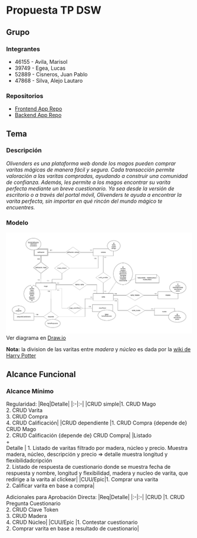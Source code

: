 # Propuesta TP DSW

## Grupo
### Integrantes
* 46155 - Avila, Marisol
* 39749 - Egea, Lucas
* 52889 - Cisneros, Juan Pablo
* 47868 - Silva, Alejo Lautaro

### Repositorios
* [Frontend App Repo](https://github.com/alejosilvalau/olivenders-frontend)
* [Backend App Repo](https://github.com/alejosilvalau/olivenders-backend)


## Tema
### Descripción
*Olivenders es una plataforma web donde los magos pueden comprar varitas mágicas de manera fácil y segura. Cada transacción permite valoración a las varitas compradas, ayudando a construir una comunidad de confianza. Además, les permite a los magos encontrar su varita perfecta mediante un breve cuestionario. Ya sea desde la versión de escritorio o a través del portal móvil, Olivenders te ayuda a encontrar la varita perfecta, sin importar en qué rincón del mundo mágico te encuentres.*


### Modelo
![Diagrama DER](./DER%20Inicial.png)
Ver diagrama en [Draw.io](https://drive.google.com/file/d/1aHBuIdu2SuQJKwL8StDEmREH56euT88r/view?usp=sharing)

**Nota:** la division de las varitas entre *madera* y *núcleo* es dada por la [wiki de Harry Potter](https://harrypotter.fandom.com/es/wiki/Varita)

## Alcance Funcional 
### Alcance Mínimo

Regularidad:
|Req|Detalle|
|:-|:-|
|CRUD simple|1. CRUD Mago<br>2. CRUD Varita<br>3. CRUD Compra<br>4. CRUD Calificación|
|CRUD dependiente |1. CRUD Compra {depende de} CRUD Mago<br>2. CRUD Calificación {depende de} CRUD Compra|
|Listado<br>+<br>Detalle | 1. Listado de varitas filtrado por madera, núcleo y precio. Muestra madera, núcleo, descripción y precio => detalle muestra longitud y flexibilidadcripción<br> 2. Listado de respuesta de cuestionario donde se muestra fecha de respuesta y nombre, longitud y flexibilidad, madera y nucleo de varita, que redirige a la varita al clickear|
|CUU/Epic|1. Comprar una varita<br>2. Calificar varita en base a compra|

Adicionales para Aprobación Directa:
|Req|Detalle|
|:-|:-|
|CRUD |1. CRUD Pregunta Cuestionario<br> 2. CRUD Clave Token<br> 3. CRUD Madera<br> 4. CRUD Núcleo|
|CUU/Epic |1. Contestar cuestionario<br>2. Comprar varita en base a resultado de cuestionario|
